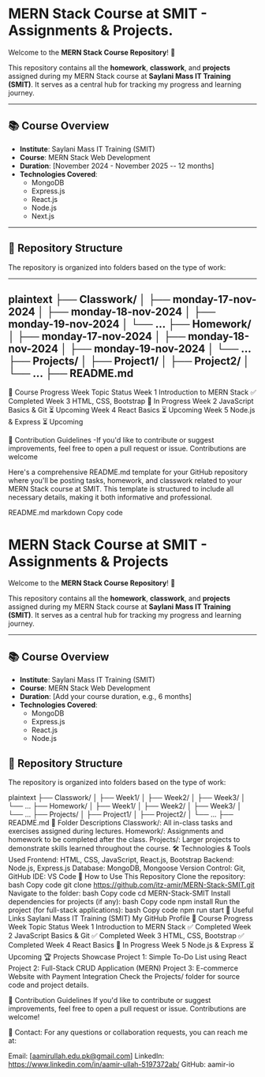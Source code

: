 # MERN Stack Course at SMIT - Assignments & Projects.

Welcome to the **MERN Stack Course Repository**! 🚀

This repository contains all the **homework**, **classwork**, and **projects** assigned during my MERN Stack course at **Saylani Mass IT Training (SMIT)**. It serves as a central hub for tracking my progress and learning journey.

---

## 📚 Course Overview
- **Institute**: Saylani Mass IT Training (SMIT)
- **Course**: MERN Stack Web Development
- **Duration**: [November 2024 - November 2025 -- 12 months]
- **Technologies Covered**: 
  - MongoDB
  - Express.js
  - React.js
  - Node.js
  - Next.js

---

## 📂 Repository Structure
The repository is organized into folders based on the type of work:

---
plaintext
├── Classwork/
│   ├── monday-17-nov-2024
│   ├── monday-18-nov-2024
│   ├── monday-19-nov-2024
│   └── ...
├── Homework/
│   ├── monday-17-nov-2024
│   ├── monday-18-nov-2024
│   ├── monday-19-nov-2024
│   └── ...
├── Projects/
│   ├── Project1/
│   ├── Project2/
│   └── ...
├── README.md
---


📌 Course Progress
Week	Topic	Status
Week 1	Introduction to MERN Stack	✅ Completed
Week 3	HTML, CSS, Bootstrap	🔄 In Progress
Week 2	JavaScript Basics & Git	⏳ Upcoming
Week 4	React Basics	⏳ Upcoming
Week 5	Node.js & Express	⏳ Upcoming



🤝 Contribution Guidelines
-If you'd like to contribute or suggest improvements, feel free to open a pull request or issue. Contributions are welcome




Here's a comprehensive README.md template for your GitHub repository where you'll be posting tasks, homework, and classwork related to your MERN Stack course at SMIT. This template is structured to include all necessary details, making it both informative and professional.

README.md
markdown
Copy code
# MERN Stack Course at SMIT - Assignments & Projects

Welcome to the **MERN Stack Course Repository**! 🚀

This repository contains all the **homework**, **classwork**, and **projects** assigned during my MERN Stack course at **Saylani Mass IT Training (SMIT)**. It serves as a central hub for tracking my progress and learning journey.

---

## 📚 Course Overview
- **Institute**: Saylani Mass IT Training (SMIT)
- **Course**: MERN Stack Web Development
- **Duration**: [Add your course duration, e.g., 6 months]
- **Technologies Covered**: 
  - MongoDB
  - Express.js
  - React.js
  - Node.js


## 📂 Repository Structure
The repository is organized into folders based on the type of work:

plaintext
├── Classwork/
│   ├── Week1/
│   ├── Week2/
│   ├── Week3/
│   └── ...
├── Homework/
│   ├── Week1/
│   ├── Week2/
│   ├── Week3/
│   └── ...
├── Projects/
│   ├── Project1/
│   ├── Project2/
│   └── ...
├── README.md
🔄 Folder Descriptions
Classwork/: All in-class tasks and exercises assigned during lectures.
Homework/: Assignments and homework to be completed after the class.
Projects/: Larger projects to demonstrate skills learned throughout the course.
🛠️ Technologies & Tools Used
Frontend: HTML, CSS, JavaScript, React.js, Bootstrap
Backend: Node.js, Express.js
Database: MongoDB, Mongoose
Version Control: Git, GitHub
IDE: VS Code
📝 How to Use This Repository
Clone the repository:
bash
Copy code
git clone https://github.com/itz-amir/MERN-Stack-SMIT.git
Navigate to the folder:
bash
Copy code
cd MERN-Stack-SMIT
Install dependencies for projects (if any):
bash
Copy code
npm install
Run the project (for full-stack applications):
bash
Copy code
npm run start
🔗 Useful Links
Saylani Mass IT Training (SMIT)
My GitHub Profile
📌 Course Progress
Week	Topic	Status
Week 1	Introduction to MERN Stack	✅ Completed
Week 2	JavaScript Basics & Git	✅ Completed
Week 3	HTML, CSS, Bootstrap	✅ Completed
Week 4	React Basics	🔄 In Progress
Week 5	Node.js & Express	⏳ Upcoming
🏆 Projects Showcase
Project 1: Simple To-Do List using React
Project 2: Full-Stack CRUD Application (MERN)
Project 3: E-commerce Website with Payment Integration
Check the Projects/ folder for source code and project details.

🤝 Contribution Guidelines
If you'd like to contribute or suggest improvements, feel free to open a pull request or issue. Contributions are welcome!

📧 Contact:
For any questions or collaboration requests, you can reach me at:

Email: [aamirullah.edu.pk@gmail.com]
LinkedIn: https://www.linkedin.com/in/aamir-ullah-5197372ab/
GitHub: aamir-io

